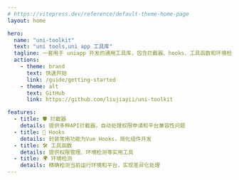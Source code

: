```yaml
---
# https://vitepress.dev/reference/default-theme-home-page
layout: home

hero:
  name: "uni-toolkit"
  text: "uni tools,uni app 工具库"
  tagline: 一套用于 uniapp 开发的通用工具库，包含拦截器、hooks、工具函数和环境检测等功能
  actions:
    - theme: brand
      text: 快速开始
      link: /guide/getting-started
    - theme: alt
      text: GitHub
      link: https://github.com/liujiayii/uni-toolkit

features:
  - title: 🛡️ 拦截器
    details: 提供多种API拦截器，自动处理权限申请和平台兼容性问题
  - title: 🎣 Hooks
    details: 封装常用功能为Vue Hooks，简化组件开发
  - title: 🛠️ 工具函数
    details: 提供权限管理、环境检测等实用工具
  - title: 🌍 环境检测
    details: 精确检测当前运行环境和平台，实现差异化处理
---
```

